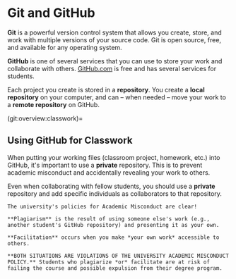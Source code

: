 # Git and GitHub

**Git** is a powerful version control system that allows you create, store, and work with multiple versions of your source code. Git is open source, free, and available for any operating system.

**GitHub** is one of several services that you can use to store your work and collaborate with others. [GitHub.com](https://github.com) is free and has several services for students.

Each project you create is stored in a **repository**. You create a **local repository** on your computer, and can – when needed – move your work to a **remote repository** on GitHub.

(git:overview:classwork)=
## Using GitHub for Classwork
When putting your working files (classroom project, homework, etc.) into GitHub, it's important to use a **private** repository. This is to prevent academic misconduct and accidentally revealing your work to others.

Even when collaborating with fellow students, you should use a **private** repository and add specific individuals as collaborators to that repository.

```{important}
The university's policies for Academic Misconduct are clear!

**Plagiarism** is the result of using someone else's work (e.g., another student's GitHub repository) and presenting it as your own.

**Facilitation** occurs when you make *your own work* accessible to others.

**BOTH SITUATIONS ARE VIOLATIONS OF THE UNIVERSITY ACADEMIC MISCONDUCT POLICY.** Students who plagiarize *or* facilitate are at risk of failing the course and possible expulsion from their degree program.
```